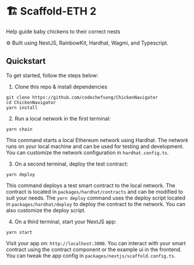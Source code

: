 # 🏗 Scaffold-ETH 2
Help guide baby chickens to their correct nests

⚙️ Built using NextJS, RainbowKit, Hardhat, Wagmi, and Typescript.

## Quickstart

To get started, follow the steps below:

1. Clone this repo & install dependencies

```
git clone https://github.com/codechefsong/ChickenNavigator
cd ChickenNavigator
yarn install
```

2. Run a local network in the first terminal:

```
yarn chain
```

This command starts a local Ethereum network using Hardhat. The network runs on your local machine and can be used for testing and development. You can customize the network configuration in `hardhat.config.ts`.

3. On a second terminal, deploy the test contract:

```
yarn deploy
```

This command deploys a test smart contract to the local network. The contract is located in `packages/hardhat/contracts` and can be modified to suit your needs. The `yarn deploy` command uses the deploy script located in `packages/hardhat/deploy` to deploy the contract to the network. You can also customize the deploy script.

4. On a third terminal, start your NextJS app:

```
yarn start
```

Visit your app on: `http://localhost:3000`. You can interact with your smart contract using the contract component or the example ui in the frontend. You can tweak the app config in `packages/nextjs/scaffold.config.ts`.
